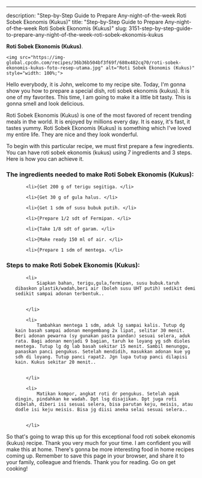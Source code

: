 ---
description: "Step-by-Step Guide to Prepare Any-night-of-the-week Roti Sobek Ekonomis (Kukus)"
title: "Step-by-Step Guide to Prepare Any-night-of-the-week Roti Sobek Ekonomis (Kukus)"
slug: 3151-step-by-step-guide-to-prepare-any-night-of-the-week-roti-sobek-ekonomis-kukus

<p>
	<strong>Roti Sobek Ekonomis (Kukus)</strong>. 
	
</p>
<p>
	
	<img src="https://img-global.cpcdn.com/recipes/36b36b504bf3f69f/680x482cq70/roti-sobek-ekonomis-kukus-foto-resep-utama.jpg" alt="Roti Sobek Ekonomis (Kukus)" style="width: 100%;">
	
	
</p>
<p>
	Hello everybody, it is John, welcome to my recipe site. Today, I'm gonna show you how to prepare a special dish, roti sobek ekonomis (kukus). It is one of my favorites. This time, I am going to make it a little bit tasty. This is gonna smell and look delicious.
</p>
	
<p>
	Roti Sobek Ekonomis (Kukus) is one of the most favored of recent trending meals in the world. It is enjoyed by millions every day. It is easy, it's fast, it tastes yummy. Roti Sobek Ekonomis (Kukus) is something which I've loved my entire life. They are nice and they look wonderful.
</p>
<p>
	
</p>

<p>
To begin with this particular recipe, we must first prepare a few ingredients. You can have roti sobek ekonomis (kukus) using 7 ingredients and 3 steps. Here is how you can achieve it.
</p>

<h3>The ingredients needed to make Roti Sobek Ekonomis (Kukus):</h3>

<ol>
	
		<li>{Get 200 g of terigu segitiga. </li>
	
		<li>{Get 30 g of gula halus. </li>
	
		<li>{Get 1 sdm of susu bubuk putih. </li>
	
		<li>{Prepare 1/2 sdt of Fermipan. </li>
	
		<li>{Take 1/8 sdt of garam. </li>
	
		<li>{Make ready 150 ml of air. </li>
	
		<li>{Prepare 1 sdm of mentega. </li>
	
</ol>
<p>
	
</p>

<h3>Steps to make Roti Sobek Ekonomis (Kukus):</h3>

<ol>
	
		<li>
			Siapkan bahan, terigu,gula,fermipan, susu bubuk.taruh dibaskon plastik/wadah,beri air (boleh susu UHT putih) sedikit demi sedikit sampai adonan terbentuk..
			
			
		</li>
	
		<li>
			Tambahkan mentega 1 sdm, aduk lg sampai kalis. Tutup dg kain basah sampai adonan mengembang 2x lipat, selitar 30 menit. Beri adonan pewarna (sy gunakan pasta pandan) sesuai selera, aduk rata. Bagi adonan menjadi 9 bagian, taruh ke loyang yg sdh dioles mentega. Tutup lg dg lab basah sekitar 15 menit. Sambil menunggu, panaskan panci pengukus. Setelah mendidih, masukkan adonan kue yg sdh di loyang. Tutup panci rapat2. Jgn lupa tutup panci dilapisi kain. Kukus sekitar 20 menit..
			
			
		</li>
	
		<li>
			Matikan kompor, angkat roti dr pengukus. Setelah agak dingin, pindahkan ke wadah. Dpt lsg disajikan. Dpt juga roti dibelah, diberi isi sesuai selera, bisa parutan keju, meisis, atau dodle isi keju meisis. Bisa jg diisi aneka selai sesuai selera..
			
			
		</li>
	
</ol>

<p>
	
</p>

<p>
	So that's going to wrap this up for this exceptional food roti sobek ekonomis (kukus) recipe. Thank you very much for your time. I am confident you will make this at home. There's gonna be more interesting food in home recipes coming up. Remember to save this page in your browser, and share it to your family, colleague and friends. Thank you for reading. Go on get cooking!
</p>
